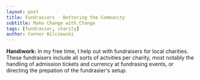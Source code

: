 ```yaml
---
layout: post
title: Fundrasiers - Bettering the Community
subtitle: Make Change with Change
tags: [fundrasier, charity]
author: Conner Wilczewski
---
```


**Handiwork:** In my free time, I help out with fundraisers for local charities. These fundraisers include all sorts of actvities per charity, most notably the handling of admission tickets and currency at fundrasing events, or directing the prepation of the fundrasier's setup.
      
